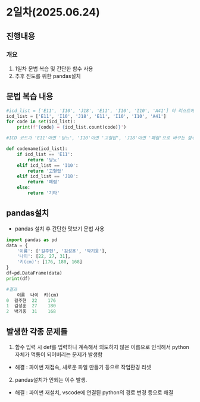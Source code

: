 # 2일차(2025.06.24)
## 진행내용
### 개요
1. 1일차 문법 복습 및 간단한 함수 사용
2. 추후 진도를 위한 pandas설치
## 문법 복습 내용
```python
#icd_list = ['E11', 'I10', 'J18', 'E11', 'I10', 'I10', 'A41'] 이 리스트에서 코드 별 등장 횟수 정리
icd_list = ['E11', 'I10', 'J18', 'E11', 'I10', 'I10', 'A41']
for code in set(icd_list):
    print(f'{code} = {icd_list.count(code)}')
```

```python
#ICD 코드가 'E11'이면 '당뇨', 'I10'이면 '고혈압', 'J18'이면 '폐렴'으로 바꾸는 함수를 짜라.

def codename(icd_list):
    if icd_list == 'E11':
        return '당뇨'
    elif icd_list == 'I10':
        return '고혈압'
    elif icd_list == 'J18':
        return '폐렴'
    else:
        return '기타'
```
## pandas설치
- pandas 설치 후 간단한 맛보기 문법 사용
```python
import pandas as pd
data = {
    '이름': ['길주현', '김성훈', '박기웅'],
    '나이': [22, 27, 31],
    '키(cm)': [176, 180, 168]
}
df=pd.DataFrame(data)
print(df)

#결과
    이름  나이  키(cm)
0  길주현  22    176
1  김성훈  27    180
2  박기웅  31    168
```
## 발생한 각종 문제들
1. 함수 입력 시 def를 입력하니 계속해서 의도하지 않은 이름으로 인식해서 python 자체가 먹통이 되어버리는 문제가 발생함
- 해결 : 파이썬 재접속, 새로운 파일 만들기 등으로 작업환경 리셋

2. pandas설치가 안되는 이슈 발생. 
- 해결 : 파이썬 재설치, vscode에 연결된 python의 경로 변경 등으로 해결
